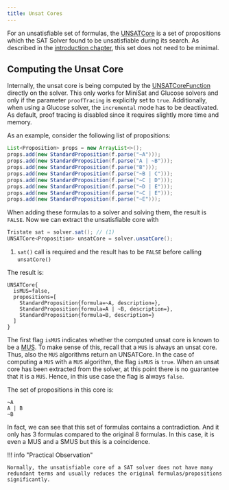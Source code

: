 ```yaml
---
title: Unsat Cores
---
```


For an unsatisfiable set of formulas, the [UNSATCore](https://github.com/logic-ng/LogicNG/blob/master/src/main/java/org/logicng/explanations/UNSATCore.java) is a set of propositions which the SAT Solver found to be unsatisfiable during its search.  As described in the [introduction chapter](..), this set does not need to be minimal.


## Computing the Unsat Core

Internally, the unsat core is being computed by the [UNSATCoreFunction](https://github.com/logic-ng/LogicNG/blob/994294fbb283b7b96230da3937369bf8fc062b5f/src/main/java/org/logicng/solvers/functions/UnsatCoreFunction.java) directly on the solver.  This only works for MiniSat and Glucose solvers and only if the parameter `proofTracing` is explicitly set to `true`.  Additionally, when using a Glucose solver, the `incremental` mode has to be deactivated.  As default, proof tracing is disabled since it requires slightly more time and memory.

As an example, consider the following list of propositions:

``` java
List<Proposition> props = new ArrayList<>();
props.add(new StandardProposition(f.parse("~A")));
props.add(new StandardProposition(f.parse("A | ~B")));
props.add(new StandardProposition(f.parse("B")));
props.add(new StandardProposition(f.parse("~B | C")));
props.add(new StandardProposition(f.parse("~C | D")));
props.add(new StandardProposition(f.parse("~D | E")));
props.add(new StandardProposition(f.parse("~C | E")));
props.add(new StandardProposition(f.parse("~E")));
```

When adding these formulas to a solver and solving them, the result is `FALSE`.  Now we can extract the unsatisfiable core with

``` java
Tristate sat = solver.sat(); // (1)
UNSATCore<Proposition> unsatCore = solver.unsatCore();
```

1. `sat()` call is required and the result has to be `FALSE` before calling `unsatCore()`

The result is:

```
UNSATCore{
  isMUS=false,
  propositions=[
    StandardProposition{formula=~A, description=},
    StandardProposition{formula=A | ~B, description=},
    StandardProposition{formula=B, description=}
  ]
}
```

The first flag `isMUS` indicates whether the computed unsat core is known to be a [MUS](../mus). To make sense of this, recall that a `MUS` is always an unsat core. Thus, also the `MUS` algorithms return an UNSATCore. In the case of computing a `MUS` with a `MUS` algorithm, the flag `isMUS` is `true`. When an unsat core has been extracted from the solver, at this point there is no guarantee that it is a `MUS`. Hence, in this use case the flag is always `false`.

The set of propositions in this core is:

```
~A
A | B
~B
```

In fact, we can see that this set of formulas contains a contradiction.  And it only has 3 formulas compared to the original 8 formulas.  In this case, it is even a MUS and a SMUS but this is a coincidence.

!!! info "Practical Observation"

    Normally, the unsatisfiable core of a SAT solver does not have many redundant terms and usually reduces the original formulas/propositions significantly.

